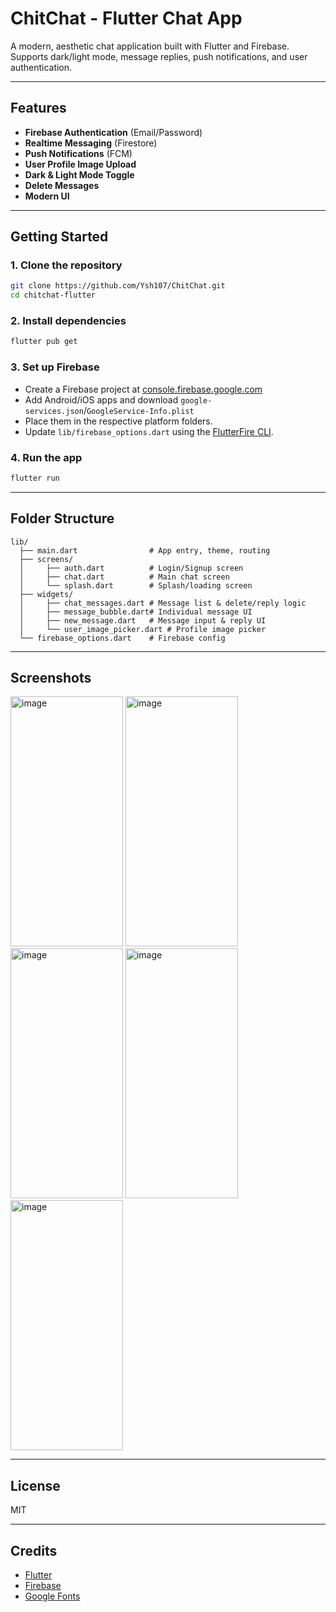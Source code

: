 # ChitChat - Flutter Chat App

A modern, aesthetic chat application built with Flutter and Firebase.  
Supports dark/light mode, message replies, push notifications, and user authentication.

---

## Features

- **Firebase Authentication** (Email/Password)
- **Realtime Messaging** (Firestore)
- **Push Notifications** (FCM)
- **User Profile Image Upload**
- **Dark & Light Mode Toggle**
- **Delete Messages**
- **Modern UI**

---

## Getting Started

### 1. Clone the repository

```bash
git clone https://github.com/Ysh107/ChitChat.git
cd chitchat-flutter
```

### 2. Install dependencies

```bash
flutter pub get
```

### 3. Set up Firebase

- Create a Firebase project at [console.firebase.google.com](https://console.firebase.google.com/)
- Add Android/iOS apps and download `google-services.json`/`GoogleService-Info.plist`
- Place them in the respective platform folders.
- Update `lib/firebase_options.dart` using the [FlutterFire CLI](https://firebase.flutter.dev/docs/cli/).

### 4. Run the app

```bash
flutter run
```

---

## Folder Structure

```
lib/
  ├── main.dart                # App entry, theme, routing
  ├── screens/
  │     ├── auth.dart          # Login/Signup screen
  │     ├── chat.dart          # Main chat screen
  │     └── splash.dart        # Splash/loading screen
  ├── widgets/
  │     ├── chat_messages.dart # Message list & delete/reply logic
  │     ├── message_bubble.dart# Individual message UI
  │     ├── new_message.dart   # Message input & reply UI
  │     └── user_image_picker.dart # Profile image picker
  └── firebase_options.dart    # Firebase config
```

---

## Screenshots

<img width="180" height="400" alt="image" src="https://github.com/user-attachments/assets/ffa9b6c1-a04b-498a-92b9-92c44c7b3ee7" />
<img width="180" height="400" alt="image" src="https://github.com/user-attachments/assets/5c2a4c40-2e4b-43ed-a2c3-6e600f7fac75" />
<img width="180" height="400" alt="image" src="https://github.com/user-attachments/assets/ce1fe13a-0031-481c-a7d8-9f1081de0e2d" />
<img width="180" height="400" alt="image" src="https://github.com/user-attachments/assets/f49e2818-6edc-47a8-82e0-7d1c4386bbf1" />
<img width="180" height="400" alt="image" src="https://github.com/user-attachments/assets/f663fd4e-0790-4427-bfc5-ad6b45431647" />





---

## License

MIT

---

## Credits

- [Flutter](https://flutter.dev/)
- [Firebase](https://firebase.google.com/)
- [Google Fonts](https://fonts.google.com/)
